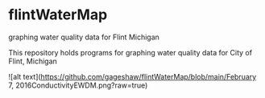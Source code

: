 # flintWaterMap
graphing water quality data for Flint Michigan 

This repository holds programs for graphing water quality data for City of Flint, Michigan 


![alt text](https://github.com/gageshaw/flintWaterMap/blob/main/February 7, 2016ConductivityEWDM.png?raw=true)

